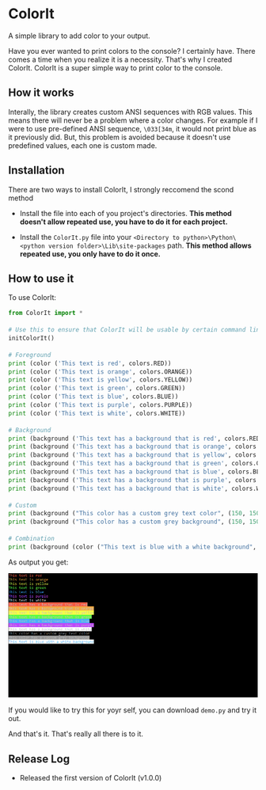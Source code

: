 # ColorIt
A simple library to add color to your output.

Have you ever wanted to print colors to the console? I certainly have. There comes a time when you realize it is a necessity. That's why I created ColorIt. ColorIt is a super simple way to print color to the console. 

## How it works

Interally, the library creates custom ANSI sequences with RGB values. This means there will never be a problem where a color changes. For example if I were to use pre-defined ANSI sequence, `\033[34m`, it would not print blue as it previously did. But, this problem is avoided because it doesn't use predefined values, each one is custom made.

## Installation
There are two ways to install ColorIt, I strongly reccomend the scond method

* Install the file into each of you project's directories. **This method doesn't allow repeated use, you have to do it for each project.**

* Install the `ColorIt.py` file into your `<Directory to python>\Python\<python version folder>\Lib\site-packages` path. **This method allows repeated use, you only have to do it once.**

## How to use it

To use ColorIt:

```python
from ColorIt import *

# Use this to ensure that ColorIt will be usable by certain command line interfaces
initColorIt()

# Foreground
print (color ('This text is red', colors.RED))
print (color ('This text is orange', colors.ORANGE))
print (color ('This text is yellow', colors.YELLOW))
print (color ('This text is green', colors.GREEN))
print (color ('This text is blue', colors.BLUE))
print (color ('This text is purple', colors.PURPLE))
print (color ('This text is white', colors.WHITE))

# Background
print (background ('This text has a background that is red', colors.RED))
print (background ('This text has a background that is orange', colors.ORANGE))
print (background ('This text has a background that is yellow', colors.YELLOW))
print (background ('This text has a background that is green', colors.GREEN))
print (background ('This text has a background that is blue', colors.BLUE))
print (background ('This text has a background that is purple', colors.PURPLE))
print (background ('This text has a background that is white', colors.WHITE))

# Custom
print (background ("This color has a custom grey text color", (150, 150, 150))
print (background ("This color has a custom grey background", (150, 150, 150))

# Combination
print (background (color ("This text is blue with a white background", colors.BLUE), colors.WHITE))


```

As output you get:

![](ImagesInReadMe/demo.png)

If you would like to try this for yoyr self, you can download `demo.py` and try it out. 

And that's it. That's really all there is to it.

## Release Log
* Released the first version of ColorIt (v1.0.0)
